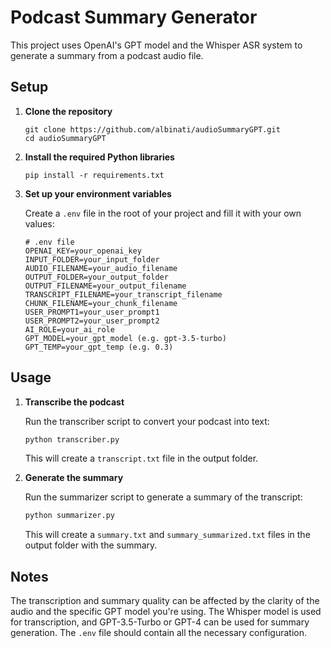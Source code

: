 # Podcast Summary Generator

This project uses OpenAI's GPT model and the Whisper ASR system to generate a summary from a podcast audio file.

## Setup

1. **Clone the repository**

    ```
    git clone https://github.com/albinati/audioSummaryGPT.git
    cd audioSummaryGPT
    ```

2. **Install the required Python libraries**

    ```
    pip install -r requirements.txt
    ```

3. **Set up your environment variables**

    Create a `.env` file in the root of your project and fill it with your own values:

    ```dotenv
    # .env file
    OPENAI_KEY=your_openai_key
    INPUT_FOLDER=your_input_folder
    AUDIO_FILENAME=your_audio_filename
    OUTPUT_FOLDER=your_output_folder
    OUTPUT_FILENAME=your_output_filename
    TRANSCRIPT_FILENAME=your_transcript_filename
    CHUNK_FILENAME=your_chunk_filename
    USER_PROMPT1=your_user_prompt1
    USER_PROMPT2=your_user_prompt2
    AI_ROLE=your_ai_role
    GPT_MODEL=your_gpt_model (e.g. gpt-3.5-turbo)
    GPT_TEMP=your_gpt_temp (e.g. 0.3)
    ```

## Usage

1. **Transcribe the podcast**

    Run the transcriber script to convert your podcast into text:

    ```bash
    python transcriber.py
    ```

    This will create a `transcript.txt` file in the output folder.

2. **Generate the summary**

    Run the summarizer script to generate a summary of the transcript:

    ```bash
    python summarizer.py
    ```

    This will create a `summary.txt` and `summary_summarized.txt` files in the output folder with the summary.

## Notes

The transcription and summary quality can be affected by the clarity of the audio and the specific GPT model you're using. The Whisper model is used for transcription, and GPT-3.5-Turbo or GPT-4 can be used for summary generation. The `.env` file should contain all the necessary configuration.
